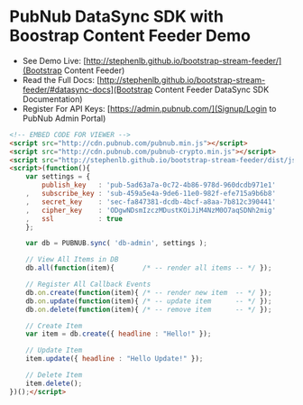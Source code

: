 # PubNub DataSync SDK with Boostrap Content Feeder Demo

 - See Demo Live: [http://stephenlb.github.io/bootstrap-stream-feeder/](Bootstrap Content Feeder)
 - Read the Full Docs: [http://stephenlb.github.io/bootstrap-stream-feeder/#datasync-docs](Bootstrap Content Feeder DataSync SDK Documentation)
 - Register For API Keys: [https://admin.pubnub.com/](Signup/Login to PubNub Admin Portal)

```html
<!-- EMBED CODE FOR VIEWER -->
<script src="http://cdn.pubnub.com/pubnub.min.js"></script>
<script src="http://cdn.pubnub.com/pubnub-crypto.min.js"></script>
<script src="http://stephenlb.github.io/bootstrap-stream-feeder/dist/js/pubnub-sync.js"></script>
<script>(function(){
    var settings = {
        publish_key   : 'pub-5ad63a7a-0c72-4b86-978d-960dcdb971e1'
    ,   subscribe_key : 'sub-459a5e4a-9de6-11e0-982f-efe715a9b6b8'
    ,   secret_key    : 'sec-fa847381-dcdb-4bcf-a8aa-7b812c390441'
    ,   cipher_key    : 'ODgwNDsmIzczMDustKOiJiM4NzM0O7aqSDNh2mig'
    ,   ssl           : true
    };

    var db = PUBNUB.sync( 'db-admin', settings );

    // View All Items in DB
    db.all(function(item){       /* -- render all items -- */ });

    // Register All Callback Events
    db.on.create(function(item){ /* -- render new item  -- */ });
    db.on.update(function(item){ /* -- update item      -- */ });
    db.on.delete(function(item){ /* -- remove item      -- */ });

    // Create Item
    var item = db.create({ headline : "Hello!" });

    // Update Item
    item.update({ headline : "Hello Update!" });

    // Delete Item
    item.delete();
})();</script>
```
